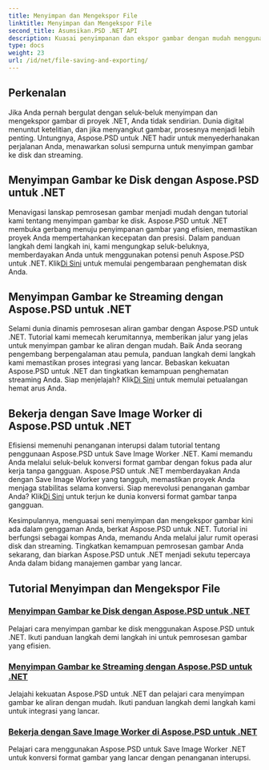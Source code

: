 ```yaml
---
title: Menyimpan dan Mengekspor File
linktitle: Menyimpan dan Mengekspor File
second_title: Asumsikan.PSD .NET API
description: Kuasai penyimpanan dan ekspor gambar dengan mudah menggunakan Aspose.PSD untuk .NET. Ikuti tutorial langkah demi langkah kami untuk pengoperasian disk dan streaming yang efisien.
type: docs
weight: 23
url: /id/net/file-saving-and-exporting/
---
```

## Perkenalan

Jika Anda pernah bergulat dengan seluk-beluk menyimpan dan mengekspor gambar di proyek .NET, Anda tidak sendirian. Dunia digital menuntut ketelitian, dan jika menyangkut gambar, prosesnya menjadi lebih penting. Untungnya, Aspose.PSD untuk .NET hadir untuk menyederhanakan perjalanan Anda, menawarkan solusi sempurna untuk menyimpan gambar ke disk dan streaming.

## Menyimpan Gambar ke Disk dengan Aspose.PSD untuk .NET

 Menavigasi lanskap pemrosesan gambar menjadi mudah dengan tutorial kami tentang menyimpan gambar ke disk. Aspose.PSD untuk .NET membuka gerbang menuju penyimpanan gambar yang efisien, memastikan proyek Anda mempertahankan kecepatan dan presisi. Dalam panduan langkah demi langkah ini, kami mengungkap seluk-beluknya, memberdayakan Anda untuk menggunakan potensi penuh Aspose.PSD untuk .NET. Klik[Di Sini](./save-images-to-disk/) untuk memulai pengembaraan penghematan disk Anda.

## Menyimpan Gambar ke Streaming dengan Aspose.PSD untuk .NET

Selami dunia dinamis pemrosesan aliran gambar dengan Aspose.PSD untuk .NET. Tutorial kami memecah kerumitannya, memberikan jalur yang jelas untuk menyimpan gambar ke aliran dengan mudah. Baik Anda seorang pengembang berpengalaman atau pemula, panduan langkah demi langkah kami memastikan proses integrasi yang lancar. Bebaskan kekuatan Aspose.PSD untuk .NET dan tingkatkan kemampuan penghematan streaming Anda. Siap menjelajah? Klik[Di Sini](./save-images-to-stream/) untuk memulai petualangan hemat arus Anda.

## Bekerja dengan Save Image Worker di Aspose.PSD untuk .NET

 Efisiensi memenuhi penanganan interupsi dalam tutorial tentang penggunaan Aspose.PSD untuk Save Image Worker .NET. Kami memandu Anda melalui seluk-beluk konversi format gambar dengan fokus pada alur kerja tanpa gangguan. Aspose.PSD untuk .NET memberdayakan Anda dengan Save Image Worker yang tangguh, memastikan proyek Anda menjaga stabilitas selama konversi. Siap merevolusi penanganan gambar Anda? Klik[Di Sini](./save-image-worker/) untuk terjun ke dunia konversi format gambar tanpa gangguan.

Kesimpulannya, menguasai seni menyimpan dan mengekspor gambar kini ada dalam genggaman Anda, berkat Aspose.PSD untuk .NET. Tutorial ini berfungsi sebagai kompas Anda, memandu Anda melalui jalur rumit operasi disk dan streaming. Tingkatkan kemampuan pemrosesan gambar Anda sekarang, dan biarkan Aspose.PSD untuk .NET menjadi sekutu tepercaya Anda dalam bidang manajemen gambar yang lancar.

## Tutorial Menyimpan dan Mengekspor File
### [Menyimpan Gambar ke Disk dengan Aspose.PSD untuk .NET](./save-images-to-disk/)
Pelajari cara menyimpan gambar ke disk menggunakan Aspose.PSD untuk .NET. Ikuti panduan langkah demi langkah ini untuk pemrosesan gambar yang efisien.
### [Menyimpan Gambar ke Streaming dengan Aspose.PSD untuk .NET](./save-images-to-stream/)
Jelajahi kekuatan Aspose.PSD untuk .NET dan pelajari cara menyimpan gambar ke aliran dengan mudah. Ikuti panduan langkah demi langkah kami untuk integrasi yang lancar.
### [Bekerja dengan Save Image Worker di Aspose.PSD untuk .NET](./save-image-worker/)
Pelajari cara menggunakan Aspose.PSD untuk Save Image Worker .NET untuk konversi format gambar yang lancar dengan penanganan interupsi.
